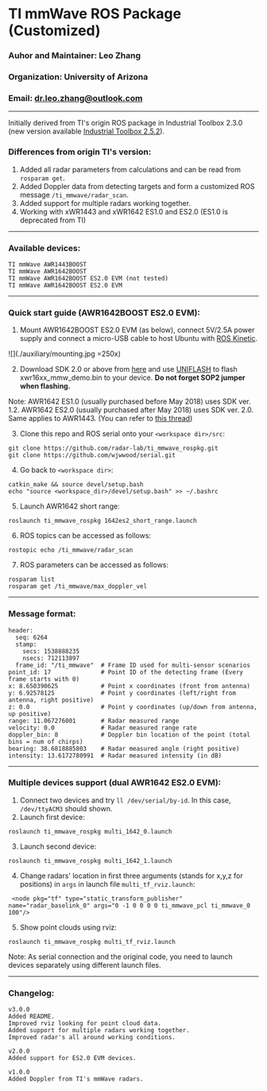 # TI mmWave ROS Package (Customized)

### Auhor and Maintainer: Leo Zhang
### Organization: University of Arizona
### Email: dr.leo.zhang@outlook.com
---
Initially derived from TI's origin ROS package in Industrial Toolbox 2.3.0 (new version available [Industrial Toolbox 2.5.2](http://dev.ti.com/tirex/#/?link=Software%2FmmWave%20Sensors%2FIndustrial%20Toolbox)).

### Differences from origin TI's version:
1. Added all radar parameters from calculations and can be read from `rosparam get`.
2. Added Doppler data from detecting targets and form a customized ROS message `/ti_mmwave/radar_scan`.
3. Added support for multiple radars working together.
4. Working with xWR1443 and xWR1642 ES1.0 and ES2.0 (ES1.0 is deprecated from TI)
---
### Available devices:
```
TI mmWave AWR1443BOOST
TI mmWave AWR1642BOOST
TI mmWave AWR1642BOOST ES2.0 EVM (not tested)
TI mmWave AWR1642BOOST ES2.0 EVM
```
---
### Quick start guide (AWR1642BOOST ES2.0 EVM):
1. Mount AWR1642BOOST ES2.0 EVM (as below), connect 5V/2.5A power supply and connect a micro-USB cable to host Ubuntu with [ROS Kinetic](http://wiki.ros.org/kinetic).
   
![](./auxiliary/mounting.jpg =250x)

2. Download SDK 2.0 or above from [here](http://www.ti.com/tool/MMWAVE-SDK) and use [UNIFLASH](http://www.ti.com/tool/UNIFLASH) to flash xwr16xx_mmw_demo.bin to your device. **Do not forget SOP2 jumper when flashing.**

Note:
AWR1642 ES1.0 (usually purchased before May 2018) uses SDK ver. 1.2. AWR1642 ES2.0 (usually purchased after May 2018) uses SDK ver. 2.0. Same applies to AWR1443. (You can refer to [this thread](https://e2e.ti.com/support/sensors/f/1023/t/692195?tisearch=e2e-sitesearch&keymatch=%20user:356347))

3. Clone this repo and ROS serial onto your `<workspace dir>/src`:

```
git clone https://github.com/radar-lab/ti_mmwave_rospkg.git
git clone https://github.com/wjwwood/serial.git
```
4. Go back to `<workspace dir>`:

```
catkin_make && source devel/setup.bash
echo "source <workspace_dir>/devel/setup.bash" >> ~/.bashrc
```

5. Launch AWR1642 short range:
```
roslaunch ti_mmwave_rospkg 1642es2_short_range.launch
```

6. ROS topics can be accessed as follows:
```
rostopic echo /ti_mmwave/radar_scan
```
7. ROS parameters can be accessed as follows:
```
rosparam list
rosparam get /ti_mmwave/max_doppler_vel
```
---
### Message format:
```
header: 
  seq: 6264
  stamp: 
    secs: 1538888235
    nsecs: 712113897
  frame_id: "/ti_mmwave"  # Frame ID used for multi-sensor scenarios
point_id: 17              # Point ID of the detecting frame (Every frame starts with 0)
x: 8.650390625            # Point x coordinates (front from antenna)
y: 6.92578125             # Point y coordinates (left/right from antenna, right positive)
z: 0.0                    # Point y coordinates (up/down from antenna, up positive)
range: 11.067276001       # Radar measured range
velocity: 0.0             # Radar measured range rate
doppler_bin: 8            # Doppler bin location of the point (total bins = num of chirps)
bearing: 38.6818885803    # Radar measured angle (right positive)
intensity: 13.6172780991  # Radar measured intensity (in dB)
```
---
### Multiple devices support (dual AWR1642 ES2.0 EVM):
1. Connect two devices and try `ll /dev/serial/by-id`. In this case, `/dev/ttyACM3` should shown.
2. Launch first device:

```
roslaunch ti_mmwave_rospkg multi_1642_0.launch 
```
3. Launch second device:

```
roslaunch ti_mmwave_rospkg multi_1642_1.launch 
```
4. Change radars' location in first three arguments (stands for x,y,z for positions) in `args` in launch file `multi_tf_rviz.launch`:

```
 <node pkg="tf" type="static_transform_publisher" name="radar_baselink_0" args="0 -1 0 0 0 0 ti_mmwave_pcl ti_mmwave_0 100"/>
```
5. Show point clouds using rviz:

```
roslaunch ti_mmwave_rospkg multi_tf_rviz.launch
```

Note: As serial connection and the original code, you need to launch devices separately using different launch files.

---
### Changelog:

```
v3.0.0
Added README.
Improved rviz looking for point cloud data.
Added support for multiple radars working together. 
Improved radar's all around working conditions.

v2.0.0
Added support for ES2.0 EVM devices.

v1.0.0
Added Doppler from TI's mmWave radars.
```